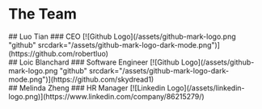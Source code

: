 # The Team
<div class="members">
<div>
## Luo Tian
### CEO
[![Github Logo](/assets/github-mark-logo.png "github" srcdark="/assets/github-mark-logo-dark-mode.png")](https://github.com/robertluo)
</div>
<div>
## Loic Blanchard
### Software Engineer
[![Github Logo](/assets/github-mark-logo.png "github" srcdark="/assets/github-mark-logo-dark-mode.png")](https://github.com/skydread1)
</div>
<div>
## Melinda Zheng
### HR Manager
[![Linkedin Logo](/assets/linkedin-logo.png)](https://www.linkedin.com/company/86215279/)
</div>
</div>